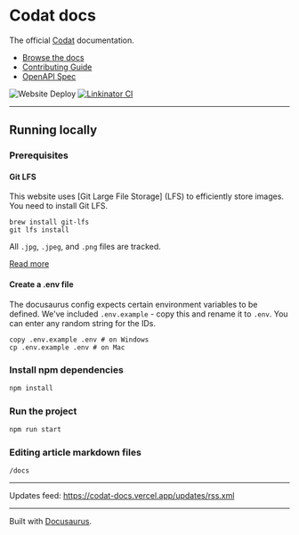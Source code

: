 # Codat docs

The official [Codat](https://codat.io) documentation.

- [Browse the docs](https://docs.codat.io/)
- [Contributing Guide](./CONTRIBUTING.md)
- [OpenAPI Spec](https://github.com/codatio/oas)

![Website Deploy](https://deploy-badge.vercel.app/?url=https://vercel.com/codat/codat-docs&name=website) [![Linkinator CI](https://github.com/codatio/codat-docs/actions/workflows/linknator.yml/badge.svg)](https://github.com/codatio/codat-docs/actions/workflows/linknator.yml)

---

## Running locally

### Prerequisites

#### Git LFS

This website uses [Git Large File Storage] (LFS) to efficiently store images. You need to install Git LFS.

```
brew install git-lfs
git lfs install
```

All `.jpg`, `.jpeg`, and `.png` files are tracked.

[Read more](https://git-lfs.com/)

#### Create a .env file

The docusaurus config expects certain environment variables to be defined. We've included `.env.example` - copy this and rename it to `.env`. You can enter any random string for the IDs.

```
copy .env.example .env # on Windows 
cp .env.example .env # on Mac
```

### Install npm dependencies

```sh
npm install
```

### Run the project

```sh
npm run start
```

### Editing article markdown files

`/docs`

---

Updates feed: <https://codat-docs.vercel.app/updates/rss.xml>

---

Built with [Docusaurus](https://docusaurus.io/).
